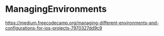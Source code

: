 # ManagingEnvironments

https://medium.freecodecamp.org/managing-different-environments-and-configurations-for-ios-projects-7970327dd9c9



